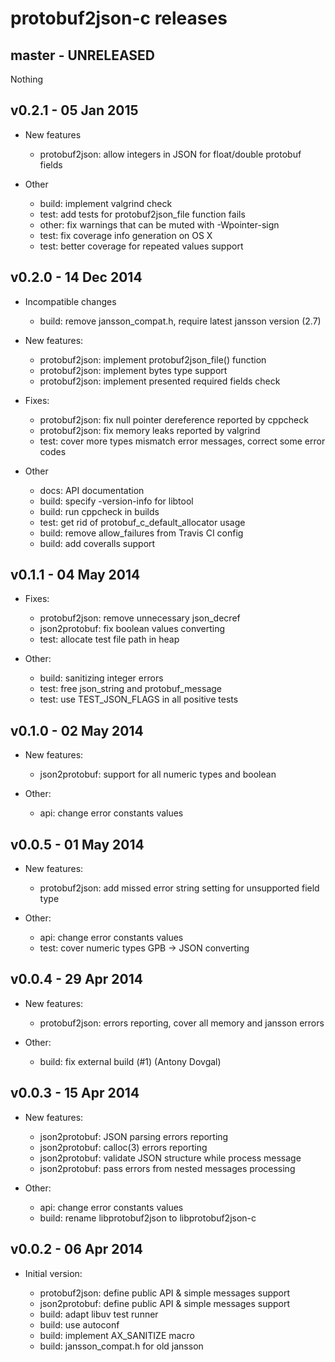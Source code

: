 protobuf2json-c releases
========================

master - UNRELEASED
-------------------

  Nothing

v0.2.1 - 05 Jan 2015
--------------------

 * New features

   - protobuf2json: allow integers in JSON for float/double protobuf fields

 * Other

   - build: implement valgrind check
   - test: add tests for protobuf2json_file function fails
   - other: fix warnings that can be muted with -Wpointer-sign
   - test: fix coverage info generation on OS X
   - test: better coverage for repeated values support


v0.2.0 - 14 Dec 2014
--------------------

 * Incompatible changes

   - build: remove jansson_compat.h, require latest jansson version (2.7)

 * New features:

   - protobuf2json: implement protobuf2json_file() function
   - protobuf2json: implement bytes type support
   - protobuf2json: implement presented required fields check

 * Fixes:

   - protobuf2json: fix null pointer dereference reported by cppcheck
   - protobuf2json: fix memory leaks reported by valgrind
   - test: cover more types mismatch error messages, correct some error codes

 * Other

   - docs: API documentation
   - build: specify -version-info for libtool
   - build: run cppcheck in builds
   - test: get rid of protobuf_c_default_allocator usage
   - build: remove allow_failures from Travis CI config
   - build: add coveralls support


v0.1.1 - 04 May 2014
--------------------

 * Fixes:

   - protobuf2json: remove unnecessary json_decref
   - json2protobuf: fix boolean values converting
   - test: allocate test file path in heap

 * Other:

   - build: sanitizing integer errors
   - test: free json_string and protobuf_message
   - test: use TEST_JSON_FLAGS in all positive tests


v0.1.0 - 02 May 2014
--------------------

 * New features:

   - json2protobuf: support for all numeric types and boolean

 * Other:

   - api: change error constants values


v0.0.5 - 01 May 2014
--------------------

 * New features:

   - protobuf2json: add missed error string setting for unsupported field type

 * Other:

   - api: change error constants values
   - test: cover numeric types GPB -> JSON converting


v0.0.4 - 29 Apr 2014
--------------------

 * New features:

   - protobuf2json: errors reporting, cover all memory and jansson errors

 * Other:

   - build: fix external build (#1) (Antony Dovgal)


v0.0.3 - 15 Apr 2014
--------------------

 * New features:

   - json2protobuf: JSON parsing errors reporting
   - json2protobuf: calloc(3) errors reporting
   - json2protobuf: validate JSON structure while process message
   - json2protobuf: pass errors from nested messages processing

 * Other:

   - api: change error constants values
   - build: rename libprotobuf2json to libprotobuf2json-c


v0.0.2 - 06 Apr 2014
--------------------

 * Initial version:

   - protobuf2json: define public API & simple messages support
   - json2protobuf: define public API & simple messages support
   - build: adapt libuv test runner
   - build: use autoconf
   - build: implement AX_SANITIZE macro
   - build: jansson_compat.h for old jansson
